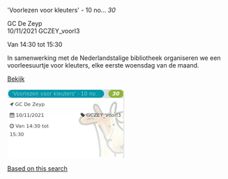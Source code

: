 'Voorlezen voor kleuters' - 10 no... *30*

GC De Zeyp  
10/11/2021 GCZEY\_voorl3  

Van 14:30 tot 15:30

  

In samenwerking met de Nederlandstalige bibliotheek organiseren we een voorleesuurtje voor kleuters, elke eerste woensdag van de maand.  

[Bekijk](https://tickets.vgc.be/ticketingActivity/subscribe/GCZEY_voorl3)

![](64050.png)

[Based on this search](https://tickets.vgc.be/activity/index?&vrijeplaatsen=1&Age%5B%5D=3%2C4&entity=276)